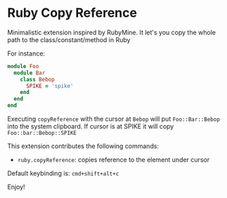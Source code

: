 # Ruby Copy Reference

Minimalistic extension inspired by RubyMine.
It let's you copy the whole path to the class/constant/method in Ruby

For instance:
```ruby
module Foo
  module Bar
    class Bebop
      SPIKE = 'spike'
    end
  end
end
```
Executing `copyReference` with the cursor at `Bebop` will put `Foo::Bar::Bebop` into the system clipboard.
If cursor is at SPIKE it will copy `Foo::bar::Bebop::SPIKE`

This extension contributes the following commands:

* `ruby.copyReference`: copies reference to the element under cursor

Default keybinding is: `cmd+shift+alt+c`

Enjoy!
